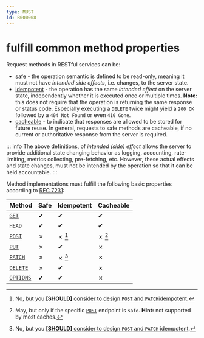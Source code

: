 ```yaml
---
type: MUST
id: R000008
---
```


# fulfill common method properties

Request methods in RESTful services can be:

- [safe](https://tools.ietf.org/html/rfc7231#section-4.2.1) - the operation semantic is defined to be read-only, meaning it must not have _intended side effects_, i.e. changes, to the server state.
- [idempotent](https://tools.ietf.org/html/rfc7231#section-4.2.2) - the operation has the same _intended effect_ on the server state, independently whether it is executed once or multiple times.
  **Note:** this does not require that the operation is returning the same response or status code. Especially executing a `DELETE` twice might yield a `200 OK` followed by a `404 Not Found` or even `410 Gone`.
- [cacheable](https://tools.ietf.org/html/rfc7231#section-4.2.3) - to indicate that responses are allowed to be stored for future reuse.
  In general, requests to safe methods are cacheable, if no current or authoritative response from the server is required.

::: info
The above definitions, of _intended (side) effect_ allows the server to provide additional state changing behavior as logging, accounting, rate-limiting, metrics collecting, pre-fetching, etc.
However, these actual effects and state changes, must not be intended by the operation so that it can be held accountable.
:::

Method implementations must fulfill the following basic properties according to [RFC 7231](https://tools.ietf.org/html/rfc7231):

| Method                | Safe | Idempotent | Cacheable |
| --------------------- | ---- | ---------- | --------- |
| [`GET`](#get)         | ✔    | ✔          | ✔         |
| [`HEAD`](#head)       | ✔    | ✔          | ✔         |
| [`POST`](#post)       | ✗    | ✗ [^1]     | ✗ [^2]    |
| [`PUT`](#put)         | ✗    | ✔          | ✗         |
| [`PATCH`](#patch)     | ✗    | ✗ [^3]     | ✗         |
| [`DELETE`](#delete)   | ✗    | ✔          | ✗         |
| [`OPTIONS`](#options) | ✔    | ✔          | ✗         |

[^1]: No, but you [**[SHOULD]** consider to design `POST` and `PATCH`idempotent](link).
[^2]: May, but only if the specific [`POST`](#post) endpoint is `safe`. **Hint:** not supported by most caches.
[^3]: No, but you [**[SHOULD]** consider to design `POST` and `PATCH` idempotent](link).
